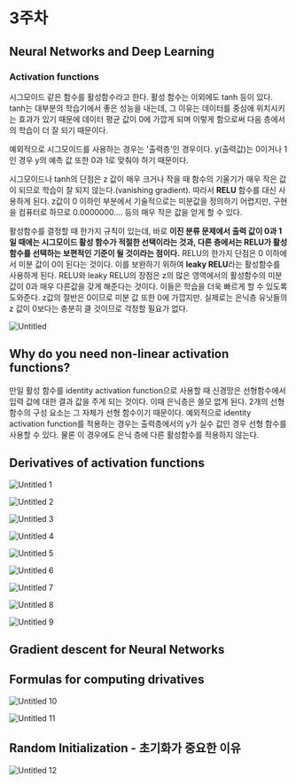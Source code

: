 # 3주차

## Neural Networks and Deep Learning

### Activation functions

시그모이드 같은 함수를 활성함수라고 한다. 활성 함수는 이외에도 tanh 등이 있다.  tanh는 대부분의 학습기에서 좋은 성능을 내는데, 그 이유는 데이터를 중심에 위치시키는 효과가 있기 때문에 데이터 평균 값이 0에 가깝게 되며 이렇게 함으로써 다음 층에서의 학습이 더 잘 되기 때문이다.

  예외적으로 시그모이드를 사용하는 경우는 '출력층'인 경우이다. y(출력값)는 0이거나 1인 경우 y의 예측 값 또한 0과 1로 맞춰야 하기 때문이다.

 시그모이드나 tanh의 단점은 z 값이 매우 크거나 작을 때 함수의 기울기가 매우 작은 값이 되므로 학습이 잘 되지 않는다.(vanishing gradient). 따라서 **RELU** 함수를 대신 사용하게 된다. z값이 0 이하인 부분에서 기술적으로는 미분값을 정의하기 어렵지만, 구현을 컴퓨터로 하므로 0.0000000.... 등의 매우 작은 값을 얻게 할 수 있다.

 활성함수를 결정할 때 한가지 규칙이 있는데, 바로 **이진 분류 문제에서 출력 값이 0과 1일 때에는 시그모이드 활성 함수가 적절한 선택이라는 것과, 다른 층에서는 RELU가 활성함수를 선택하는 보편적인 기준이 될 것이라는 점이다.** RELU의 한가지 단점은 0 이하에서 미분 값이 0이 된다는 것이다. 이를 보완하기 위하여 **leaky RELU**라는 활성함수를 사용하게 된다. RELU와 leaky RELU의 장점은 z의 많은 영역에서의 활성함수의 미분 값이 0과 매우 다른값을 갖게 해준다는 것이다. 이들은 학습을 더욱 빠르게 할 수 있도록 도와준다. z값의 절반은 0이므로 미분 값 또한 0에 가깝지만. 실제로는 은닉층 유닛들의 z 값이 0보다는 충분히 클 것이므로 걱정할 필요가 없다.

![Untitled](https://user-images.githubusercontent.com/62889224/107953700-cdbbec80-6fde-11eb-8b11-f2502f5c48a0.png)


## Why do you need non-linear activation functions?

  만일 활성 함수를 identity activation function으로 사용할 때 신경망은 선형함수에서 입력 값에 대한 결과 값을 주게 되는 것이다. 이때 은닉층은 쓸모 없게 된다. 2개의 선형 함수의 구성 요소는 그 자체가 선형 함수이기 때문이다. 예외적으로  identity activation function를 적용하는 경우는 출력층에서의 y가 실수 값인 경우 선형 함수를 사용할 수 있다. 물론 이 경우에도 은닉 층에 다른 활성함수를 적용하지 않는다.

## Derivatives of activation functions

![Untitled 1](https://user-images.githubusercontent.com/62889224/107953679-c8f73880-6fde-11eb-9b5d-7936667746fb.png)

![Untitled 2](https://user-images.githubusercontent.com/62889224/107953681-ca286580-6fde-11eb-80d4-7d9ce5e1a071.png)

![Untitled 3](https://user-images.githubusercontent.com/62889224/107953685-ca286580-6fde-11eb-8106-ebc19f4ecdc0.png)

![Untitled 4](https://user-images.githubusercontent.com/62889224/107953686-cac0fc00-6fde-11eb-8135-7606c72f88a0.png)

![Untitled 5](https://user-images.githubusercontent.com/62889224/107953688-cb599280-6fde-11eb-8a64-2d3cb3ffa845.png)

![Untitled 6](https://user-images.githubusercontent.com/62889224/107953689-cb599280-6fde-11eb-82b6-042c0cfbb5c9.png)

![Untitled 7](https://user-images.githubusercontent.com/62889224/107953690-cbf22900-6fde-11eb-80ba-437062eef327.png)

![Untitled 8](https://user-images.githubusercontent.com/62889224/107953693-cbf22900-6fde-11eb-812e-c9868205f609.png)

![Untitled 9](https://user-images.githubusercontent.com/62889224/107953694-cc8abf80-6fde-11eb-985c-a3c406cf2cf1.png)
## Gradient descent for Neural Networks

## Formulas for computing drivatives


![Untitled 10](https://user-images.githubusercontent.com/62889224/107953697-cd235600-6fde-11eb-912a-f3c8e8962b47.png)

![Untitled 11](https://user-images.githubusercontent.com/62889224/107953698-cd235600-6fde-11eb-90b0-cf8852c79e4c.png)

## Random Initialization - 초기화가 중요한 이유

![Untitled 12](https://user-images.githubusercontent.com/62889224/107953699-cdbbec80-6fde-11eb-891b-9afcba94ca6a.png)